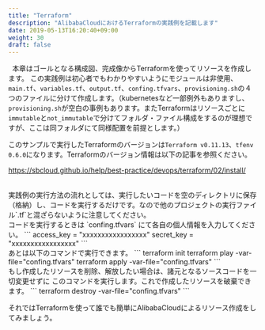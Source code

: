 ```yaml
---
title: "Terraform"
description: "AlibabaCloudにおけるTerraformの実践例を記載します"
date: 2019-05-13T16:20:40+09:00
weight: 30
draft: false
---
```

<!-- descriptionがコンテンツの前に表示されます -->

<!-- コンテンツを書くときはこの下に記載ください -->
&nbsp; 本章はゴールとなる構成図、完成像からTerraformを使ってリソースを作成します。 この実践例は初心者でもわかりやすいようにモジュールは非使用、`main.tf`、`variables.tf`、`output.tf`、`confing.tfvars`、`provisioning.sh`の４つのファイルに分けて作成します。（kubernetesなど一部例外もありますし、`provisioning.sh`が空白の事例もあります。またTerraformはリソースごとに`immutable`と`not_immutable`で分けてフォルダ・ファイル構成をするのが理想ですが、ここは同フォルダにて同様配置を前提とします。）

このサンプルで実行したTerraformのバージョンは`Terraform v0.11.13`、`tfenv 0.6.0`になります。Terraformのバージョン情報は以下の記事を参照ください。 

https://sbcloud.github.io/help/best-practice/devops/terraform/02/install/

<br>
実践例の実行方法の流れとしては、実行したいコードを空のディレクトリに保存（格納）し、コードを実行するだけです。なので他のプロジェクトの実行ファイル`.tf`と混ざらないように注意してください。

<br>
コードを実行するときは `confing.tfvars` にて各自の個人情報を入力してください。
```
access_key = "xxxxxxxxxxxxxxxxx"
secret_key = "xxxxxxxxxxxxxxxxx"
```
<br>
あとは以下のコマンドで実行できます。
```
terraform init
terraform play -var-file="confing.tfvars"
terraform apply -var-file="confing.tfvars"
```
<br>
もし作成したリソースを削除、解放したい場合は、諸元となるソースコードを一切変更せずに このコマンドを実行します。これで作成したリソースを破棄できます。
```
terraform destroy -var-file="confing.tfvars"
```

それではTerraformを使って誰でも簡単にAlibabaCloudによるリソース作成をしてみましょう。


<!-- 配下タイトル一覧がコンテンツの後に表示されます -->
